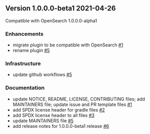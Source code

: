 ## Version 1.0.0.0-beta1 2021-04-26

Compatible with OpenSearch 1.0.0.0-alpha1

### Enhancements

* migrate plugin to be compatible with OpenSearch [#1](https://github.com/opensearch-project/index-management/pull/1)
* rename plugin [#5](https://github.com/opensearch-project/index-management/pull/5)

### Infrastructure

* update github workflows [#5](https://github.com/opensearch-project/index-management/pull/5)

### Documentation

* update NOTICE, README, LICENSE, CONTRIBUTING files; add MAINTAINERS file; update issue and PR template files [#1](https://github.com/opensearch-project/index-management/pull/1)
* add SPDX license header for gradle files [#2](https://github.com/opensearch-project/index-management/pull/2)
* add SPDX license header to all files [#3](https://github.com/opensearch-project/index-management/pull/3)
* update MAINTAINERS file [#5](https://github.com/opensearch-project/index-management/pull/5)
* add release notes for 1.0.0.0-beta1 release [#6](https://github.com/opensearch-project/index-management/pull/6)
